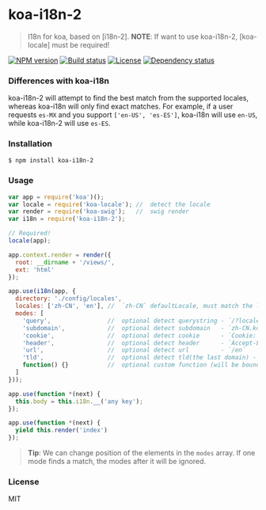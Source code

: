 # koa-i18n-2

> I18n for koa, based on [i18n-2].
> **NOTE**: If want to use koa-i18n-2, [koa-locale] must be required!

[![NPM version][npm-img]][npm-url]
[![Build status][travis-img]][travis-url]
[![License][license-img]][license-url]
[![Dependency status][david-img]][david-url]

### Differences with koa-i18n

koa-i18n-2 will attempt to find the best match from the supported locales, whereas koa-i18n will only find exact matches.
For example, if a user requests `es-MX` and you support `['en-US', 'es-ES']`, koa-i18n will use `en-US`, while koa-i18n-2 will use `es-ES`.

### Installation

```bash
$ npm install koa-i18n-2
```

### Usage

```js
var app = require('koa')();
var locale = require('koa-locale'); //  detect the locale
var render = require('koa-swig');   //  swig render
var i18n = require('koa-i18n-2');

// Required!
locale(app);

app.context.render = render({
  root: __dirname + '/views/',
  ext: 'html'
});

app.use(i18n(app, {
  directory: './config/locales',
  locales: ['zh-CN', 'en'], //  `zh-CN` defaultLocale, must match the locales to the filenames
  modes: [
    'query',                //  optional detect querystring - `/?locale=en-US`
    'subdomain',            //  optional detect subdomain   - `zh-CN.koajs.com`
    'cookie',               //  optional detect cookie      - `Cookie: locale=zh-TW`
    'header',               //  optional detect header      - `Accept-Language: zh-CN,zh;q=0.5`
    'url',                  //  optional detect url         - `/en`
    'tld',                  //  optional detect tld(the last domain) - `koajs.cn`
    function() {}           //  optional custom function (will be bound to the koa context)
  ]
}));

app.use(function *(next) {
  this.body = this.i18n.__('any key');
});

app.use(function *(next) {
  yield this.render('index')
});
```

> **Tip**: We can change position of the elements in the `modes` array.
> If one mode finds a match, the modes after it will be ignored.

### License

  MIT

[npm-img]: https://img.shields.io/npm/v/koa-i18n-2.svg?style=flat-square
[npm-url]: https://npmjs.org/package/koa-i18n-2
[travis-img]: https://img.shields.io/travis/strawbrary/koa-i18n-2/master.svg?style=flat-square
[travis-url]: https://travis-ci.org/strawbrary/koa-i18n-2
[license-img]: https://img.shields.io/badge/license-MIT-green.svg?style=flat-square
[license-url]: LICENSE
[david-img]: https://img.shields.io/david/strawbrary/koa-i18n-2.svg?style=flat-square
[david-url]: https://david-dm.org/strawbrary/koa-i18n-2
